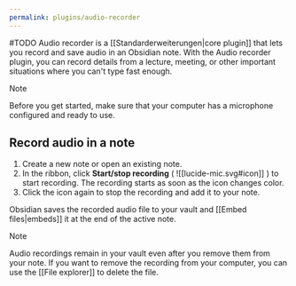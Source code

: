 ```yaml
---
permalink: plugins/audio-recorder
---
```

#TODO
Audio recorder is a [[Standarderweiterungen|core plugin]] that lets you record and save audio in an Obsidian note. With the Audio recorder plugin, you can record details from a lecture, meeting, or other important situations where you can't type fast enough.

> [!note]
> Before you get started, make sure that your computer has a microphone configured and ready to use.

## Record audio in a note

1. Create a new note or open an existing note.
2. In the ribbon, click **Start/stop recording** ( ![[lucide-mic.svg#icon]] ) to start recording. The recording starts as soon as the icon changes color.
3. Click the icon again to stop the recording and add it to your note.

Obsidian saves the recorded audio file to your vault and [[Embed files|embeds]] it at the end of the active note.

> [!note]
> Audio recordings remain in your vault even after you remove them from your note. If you want to remove the recording from your computer, you can use the [[File explorer]] to delete the file.
